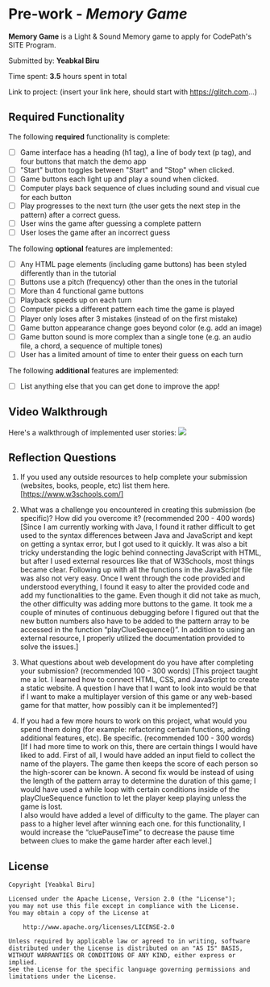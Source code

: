# Pre-work - *Memory Game*

**Memory Game** is a Light & Sound Memory game to apply for CodePath's SITE Program. 

Submitted by: **Yeabkal Biru**

Time spent: **3.5** hours spent in total

Link to project: (insert your link here, should start with https://glitch.com...)

## Required Functionality

The following **required** functionality is complete:

* [ ] Game interface has a heading (h1 tag), a line of body text (p tag), and four buttons that match the demo app
* [ ] "Start" button toggles between "Start" and "Stop" when clicked. 
* [ ] Game buttons each light up and play a sound when clicked. 
* [ ] Computer plays back sequence of clues including sound and visual cue for each button
* [ ] Play progresses to the next turn (the user gets the next step in the pattern) after a correct guess. 
* [ ] User wins the game after guessing a complete pattern
* [ ] User loses the game after an incorrect guess

The following **optional** features are implemented:

* [ ] Any HTML page elements (including game buttons) has been styled differently than in the tutorial
* [ ] Buttons use a pitch (frequency) other than the ones in the tutorial
* [ ] More than 4 functional game buttons
* [ ] Playback speeds up on each turn
* [ ] Computer picks a different pattern each time the game is played
* [ ] Player only loses after 3 mistakes (instead of on the first mistake)
* [ ] Game button appearance change goes beyond color (e.g. add an image)
* [ ] Game button sound is more complex than a single tone (e.g. an audio file, a chord, a sequence of multiple tones)
* [ ] User has a limited amount of time to enter their guess on each turn

The following **additional** features are implemented:

- [ ] List anything else that you can get done to improve the app!

## Video Walkthrough

Here's a walkthrough of implemented user stories:
![](http://g.recordit.co/IcfiU0atRu.gif)


## Reflection Questions
1. If you used any outside resources to help complete your submission (websites, books, people, etc) list them here. 
[https://www.w3schools.com/]

2. What was a challenge you encountered in creating this submission (be specific)? How did you overcome it? (recommended 200 - 400 words) 
[Since I am currently working with Java, I found it rather difficult to get used to the syntax differences between Java and JavaScript and kept on getting a syntax error, but I got used to it quickly. It was also a bit tricky understanding the logic behind connecting JavaScript with HTML, but after I used external resources like that of W3Schools, most things became clear.
Following up with all the functions in the JavaScript file was also not very easy. Once I went through the code provided and understood everything, I found it easy to alter the provided code and add my functionalities to the game.
Even though it did not take as much, the other difficulty was adding more buttons to the game. It took me a couple of minutes of continuous debugging before I figured out that the new button numbers also have to be added to the pattern array to be accessed in the function “playClueSequence()”. In addition to using an external resource, I properly utilized the documentation provided to solve the issues.]

3. What questions about web development do you have after completing your submission? (recommended 100 - 300 words) 
[This project taught me a lot. I learned how to connect HTML, CSS, and JavaScript to create a static website. A question I have that I want to look into would be that if I want to make a multiplayer version of this game or any web-based game for that matter, how possibly can it be implemented?]

4. If you had a few more hours to work on this project, what would you spend them doing (for example: refactoring certain functions, adding additional features, etc). Be specific. (recommended 100 - 300 words) 
[If I had more time to work on this, there are certain things I would have liked to add. First of all, I would have added an input field to collect the name of the players. The game then keeps the score of each person so the high-scorer can be known.
A second fix would be instead of using the length of the pattern array to determine the duration of this game; I would have used a while loop with certain conditions inside of the playClueSequence function to let the player keep playing unless the game is lost.  
I also would have added a level of difficulty to the game. The player can pass to a higher level after winning each one. for this functionality, I would increase the “cluePauseTime” to decrease the pause time between clues to make the game harder after each level.]



## License

    Copyright [Yeabkal Biru]

    Licensed under the Apache License, Version 2.0 (the "License");
    you may not use this file except in compliance with the License.
    You may obtain a copy of the License at

        http://www.apache.org/licenses/LICENSE-2.0

    Unless required by applicable law or agreed to in writing, software
    distributed under the License is distributed on an "AS IS" BASIS,
    WITHOUT WARRANTIES OR CONDITIONS OF ANY KIND, either express or implied.
    See the License for the specific language governing permissions and
    limitations under the License.